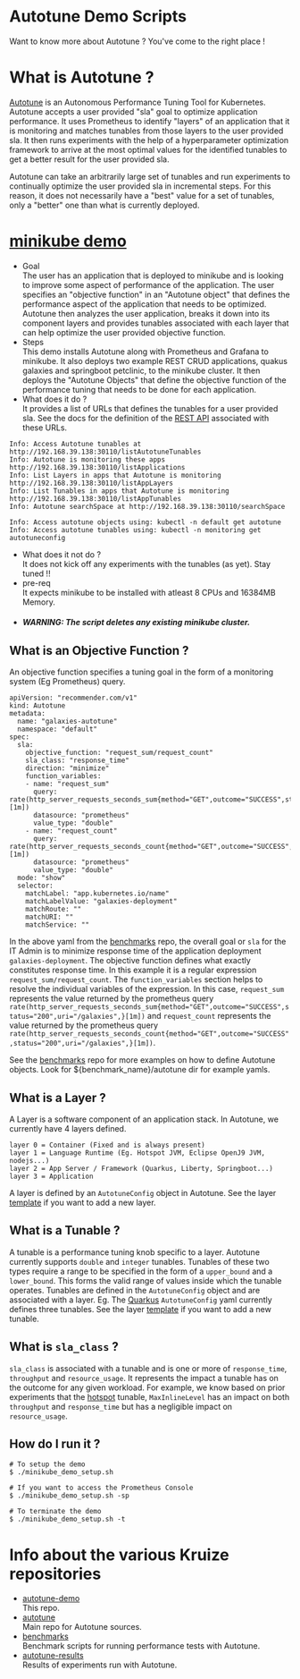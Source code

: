 # Autotune Demo Scripts

Want to know more about Autotune ? You've come to the right place !

# What is Autotune ?

[Autotune](https://github.com/kruize/autotune/blob/master/README.md) is an Autonomous Performance Tuning Tool for Kubernetes. Autotune accepts a user provided "sla" goal to optimize application performance. It uses Prometheus to identify "layers" of an application that it is monitoring and matches tunables from those layers to the user provided sla. It then runs experiments with the help of a hyperparameter optimization framework to arrive at the most optimal values for the identified tunables to get a better result for the user provided sla.

Autotune can take an arbitrarily large set of tunables and run experiments to continually optimize the user provided sla in incremental steps. For this reason, it does not necessarily have a "best" value for a set of tunables, only a "better" one than what is currently deployed.

# [minikube demo](/minikube_demo_setup.sh)
- Goal  
  The user has an application that is deployed to minikube and is looking to improve some aspect of performance of the application. The user specifies an "objective function" in an "Autotune object" that defines the performance aspect of the application that needs to be optimized. Autotune then analyzes the user application, breaks it down into its component layers and provides tunables associated with each layer that can help optimize the user provided objective function.
- Steps  
  This demo installs Autotune along with Prometheus and Grafana to minikube. It also deploys two example REST CRUD applications, quakus galaxies and springboot petclinic, to the minikube cluster. It then deploys the "Autotune Objects" that define the objective function of the performance tuning that needs to be done for each application.
- What does it do ?  
  It provides a list of URLs that defines the tunables for a user provided sla. See the docs for the definition of the [REST API](https://github.com/kruize/autotune/blob/master/design/API.md) associated with these URLs.

```
Info: Access Autotune tunables at http://192.168.39.138:30110/listAutotuneTunables
Info: Autotune is monitoring these apps http://192.168.39.138:30110/listApplications
Info: List Layers in apps that Autotune is monitoring http://192.168.39.138:30110/listAppLayers
Info: List Tunables in apps that Autotune is monitoring http://192.168.39.138:30110/listAppTunables
Info: Autotune searchSpace at http://192.168.39.138:30110/searchSpace

Info: Access autotune objects using: kubectl -n default get autotune
Info: Access autotune tunables using: kubectl -n monitoring get autotuneconfig
```

- What does it not do ?  
  It does not kick off any experiments with the tunables (as yet). Stay tuned !!
- pre-req  
  It expects minikube to be installed with atleast 8 CPUs and 16384MB Memory. 
- ##### WARNING: The script deletes any existing minikube cluster.

## What is an Objective Function ?
An objective function specifies a tuning goal in the form of a monitoring system (Eg Prometheus) query.
```
apiVersion: "recommender.com/v1"
kind: Autotune
metadata:
  name: "galaxies-autotune"
  namespace: "default"
spec:
  sla:
    objective_function: "request_sum/request_count"
    sla_class: "response_time"
    direction: "minimize"
    function_variables:
    - name: "request_sum"
      query: rate(http_server_requests_seconds_sum{method="GET",outcome="SUCCESS",status="200",uri="/galaxies",}[1m])
      datasource: "prometheus"
      value_type: "double"
    - name: "request_count"
      query: rate(http_server_requests_seconds_count{method="GET",outcome="SUCCESS",status="200",uri="/galaxies",}[1m])
      datasource: "prometheus"
      value_type: "double"
  mode: "show"
  selector:
    matchLabel: "app.kubernetes.io/name"
    matchLabelValue: "galaxies-deployment"
    matchRoute: ""
    matchURI: ""
    matchService: ""
```
In the above yaml from the [benchmarks](https://github.com/kruize/benchmarks/blob/master/galaxies/autotune/autotune-http_resp_time.yaml) repo, the overall goal or `sla` for the IT Admin is to minimize response time of the application deployment `galaxies-deployment`. The objective function defines what exactly constitutes response time. In this example it is a regular expression `request_sum/request_count`. The `function_variables` section helps to resolve the individual variables of the expression. In this case, `request_sum` represents the value returned by the prometheus query `rate(http_server_requests_seconds_sum{method="GET",outcome="SUCCESS",status="200",uri="/galaxies",}[1m])` and `request_count` represents the value returned by the prometheus query `rate(http_server_requests_seconds_count{method="GET",outcome="SUCCESS",status="200",uri="/galaxies",}[1m])`.

See the [benchmarks](https://github.com/kruize/benchmarks) repo for more examples on how to define Autotune objects. Look for ${benchmark_name}/autotune dir for example yamls.

## What is a Layer ?

A Layer is a software component of an application stack. In Autotune, we currently have 4 layers defined.
```
layer 0 = Container (Fixed and is always present)
layer 1 = Language Runtime (Eg. Hotspot JVM, Eclipse OpenJ9 JVM, nodejs...)
layer 2 = App Server / Framework (Quarkus, Liberty, Springboot...)
layer 3 = Application
```
A layer is defined by an `AutotuneConfig` object in Autotune. See the layer [template](https://github.com/kruize/autotune/blob/master/manifests/autotune-configs/layer-config.yaml_template) if you want to add a new layer.

## What is a Tunable ?

A tunable is a performance tuning knob specific to a layer. Autotune currently supports `double` and `integer` tunables. Tunables of these two types require a range to be specified in the form of a `upper_bound` and a `lower_bound`. This forms the valid range of values inside which the tunable operates. Tunables are defined in the `AutotuneConfig` object and are associated with a layer. Eg. The [Quarkus](https://github.com/kruize/autotune/blob/master/manifests/autotune-configs/quarkus-micrometer-config.yaml) `AutotuneConfig` yaml currently defines three tunables. See the layer [template](https://github.com/kruize/autotune/blob/master/manifests/autotune-configs/layer-config.yaml_template) if you want to add a new tunable.

## What is `sla_class` ?

`sla_class` is associated with a tunable and is one or more of `response_time`, `throughput` and `resource_usage`. It represents the impact a tunable has on the outcome for any given workload. For example, we know based on prior experiments that the [hotspot](https://github.com/kruize/autotune/blob/master/manifests/autotune-configs/hotspot-micrometer-config.yaml) tunable, `MaxInlineLevel` has an impact on both `throughput` and `response_time` but has a negligible impact on `resource_usage`.

## How do I run it ?

```
# To setup the demo
$ ./minikube_demo_setup.sh

# If you want to access the Prometheus Console
$ ./minikube_demo_setup.sh -sp

# To terminate the demo
$ ./minikube_demo_setup.sh -t
```

# Info about the various Kruize repositories

- [autotune-demo](https://github.com/kruize/autotune-demo)  
  This repo.
- [autotune](https://github.com/kruize/autotune)  
  Main repo for Autotune sources.
- [benchmarks](https://github.com/kruize/benchmarks)  
  Benchmark scripts for running performance tests with Autotune.
- [autotune-results](https://github.com/kruize/autotune-results)  
  Results of experiments run with Autotune.
